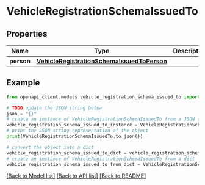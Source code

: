 # VehicleRegistrationSchemaIssuedTo


## Properties

Name | Type | Description | Notes
------------ | ------------- | ------------- | -------------
**person** | [**VehicleRegistrationSchemaIssuedToPerson**](VehicleRegistrationSchemaIssuedToPerson.md) |  | 

## Example

```python
from openapi_client.models.vehicle_registration_schema_issued_to import VehicleRegistrationSchemaIssuedTo

# TODO update the JSON string below
json = "{}"
# create an instance of VehicleRegistrationSchemaIssuedTo from a JSON string
vehicle_registration_schema_issued_to_instance = VehicleRegistrationSchemaIssuedTo.from_json(json)
# print the JSON string representation of the object
print(VehicleRegistrationSchemaIssuedTo.to_json())

# convert the object into a dict
vehicle_registration_schema_issued_to_dict = vehicle_registration_schema_issued_to_instance.to_dict()
# create an instance of VehicleRegistrationSchemaIssuedTo from a dict
vehicle_registration_schema_issued_to_from_dict = VehicleRegistrationSchemaIssuedTo.from_dict(vehicle_registration_schema_issued_to_dict)
```
[[Back to Model list]](../README.md#documentation-for-models) [[Back to API list]](../README.md#documentation-for-api-endpoints) [[Back to README]](../README.md)


